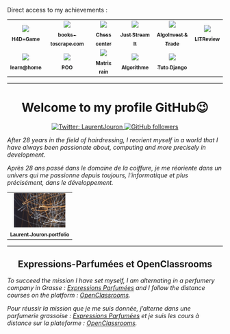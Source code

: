Direct access to my achievements :

<table>
  <tr>
    <td align="center">
      <a href=https://github.com/LaurentJouron/H4D-Game>
        <img width="120px"
          src="https://encrypted-tbn0.gstatic.com/images?q=tbn:ANd9GcQiJhnPW08iSzqpRjUDH3xhpg5607M7kzmjNQ&usqp=CAU" /><br />
        <sub><b>H4D-Game</b></sub></a><br />
      <a href=https://github.com/LaurentJouron/H4D-Game title="H4D-Game"></a> 
    </td>
    <td align="center">
      <a href=https://github.com/LaurentJouron/books-toscrape.com>
        <img width="120px"
          src="https://books.toscrape.com/media/cache/2c/da/2cdad67c44b002e7ead0cc35693c0e8b.jpg" /><br />
        <sub><b>books-toscrape.com</b></sub></a><br />
      <a href=https://github.com/LaurentJouron/books-toscrape.com title="books-toscrape.com"></a> 
    </td>
     <td align="center">
      <a href=https://github.com/LaurentJouron/chesscenter>
        <img width="140px"
          src="https://user.oc-static.com/upload/2020/09/22/16007793690358_chess%20club-01.png" /><br />
        <sub><b>Chess center</b></sub></a><br />
      <a href=https://github.com/LaurentJouron/chesscenter title="Chess center"></a> 
    </td>
     <td align="center">
      <a href=https://github.com/LaurentJouron/JustStreamIt>
        <img width="140px"
          src="https://user.oc-static.com/upload/2020/09/18/16004298163529_P5.png" /><br />
        <sub><b>Just Stream It</b></sub></a><br />
      <a href=https://github.com/LaurentJouron/JustStreamIt title="Just Stream It"></a> 
    </td>
     <td align="center">
      <a href=https://github.com/LaurentJouron/Algo-Invest-Trade>
        <img width="110px"
          src="https://user.oc-static.com/upload/2020/09/18/1600429119334_P6.png" /><br />
        <sub><b>AlgoInvest & Trade</b></sub></a><br />
      <a href=https://github.com/LaurentJouron/Algo-Invest-Trade title="AlgoInvest & Trade"></a> 
    </td>
    <td align="center">
      <a href=https://github.com/LaurentJouron/LITReview/>
        <img width="110px"
          src="https://user.oc-static.com/upload/2020/09/18/16004297044411_P7.png" /><br />
        <sub><b>LITReview</b></sub></a><br />
      <a href=https://github.com/LaurentJouron/LITReview title="LITReview"></a> 
    </td>
  </tr>
  <tr>
  <td align="center">
      <a href=https://github.com/LaurentJouron/Learn-home>
        <img width="140px"
          src="https://user.oc-static.com/upload/2020/09/08/1599557620417_Learn%40Home.png" /><br />
        <sub><b>learn@home</b></sub></a><br />
      <a href=https://github.com/LaurentJouron/Learn-home title="learn@home"></a> 
    </td>
    <td align="center">
      <a href=https://github.com/LaurentJouron/POO>
        <img width="110px"
          src="https://encrypted-tbn0.gstatic.com/images?q=tbn:ANd9GcRhIpiHGdUNAv98Sr6MfFHkG9WTPP8GQqex9g&usqp=CAU" /><br />
        <sub><b>POO</b></sub></a><br />
      <a href=https://github.com/LaurentJouron/POO title="POO"></a> 
    </td>
    <td align="center">
        <a href=https://github.com/LaurentJouron/matrix_rain>
          <img width="130px"
            src="https://encrypted-tbn0.gstatic.com/images?q=tbn:ANd9GcThgcI2Pa-mF-ik8kSH0sOMjTJPXx13EPZiDw&usqp=CAU" /><br />
          <sub><b>Matrix rain</b></sub></a><br />
      <a href=https://github.com/LaurentJouron/matrix_rain title="Matrix rain"></a> 
  </td>
     <td align="center">
        <a href=https://github.com/LaurentJouron/algorithme>
          <img width="110px"
            src="https://encrypted-tbn0.gstatic.com/images?q=tbn:ANd9GcRNP2NU7Jg9xBXdbAfik4xLTisoHaTg_Vf3LfetgBJVzk7zFHC5eQ5QmVXJPlPZtWcWUAw&usqp=CAU" /><br />
          <sub><b>Algorithme</b></sub></a><br />
      <a href=https://github.com/LaurentJouron/algorithme title="Algorithme"></a> 
  </td>
      <td align="center">
      <a href="https://github.com/LaurentJouron/TutoDjango">
        <img width="160px"
          src="https://static.djangoproject.com/img/logos/django-logo-negative.png" /><br />
        <sub><b>Tuto Django</b></sub></a><br />
      <a href="https://github.com/LaurentJouron/TutoDjango" title="Tuto Django" ></a> 
    </td>
  </tr>
</table>

__________


<h1 align="center">Welcome to my profile GitHub😉</h1>
<p align="center">
  <a href="https://twitter.com/LaurentJouron">
    <img alt="Twitter: LaurentJouron"
      src="https://img.shields.io/twitter/follow/LaurentJouron.svg?style=social" target="_blank"/>
  </a>   
  <a href="https://github.com/LaurentJouron">
    <img alt="GitHub followers" 
      src="https://img.shields.io/github/followers/LaurentJouron?style=social" />
  </a>
</p>


*After 28 years in the field of hairdressing, I reorient myself in a world that I have always been passionate about, computing and more precisely in development.*

*Après 28 ans passé dans le domaine de la coiffure, je me réoriente dans un univers qui me passionne depuis toujours, l'informatique et plus précisément, dans le développement.*

<table>
  <tr>
    <td align="center">
      <a href=https://laurentjouron.github.io/laurentjouron.com>
        <img width="120px"
          src="https://github.com/LaurentJouron/laurentjouron.com/blob/main/ressources/arriere_plan_index.jpg" /><br />
        <sub><b>Laurent Jouron portfolio</b></sub></a><br />
        <a href=https://laurentjouron.github.io/laurentjouron.com/></a>
    </td>
  </tr>
</table>

__________

<h2 align="center">Expressions-Parfumées et OpenClassrooms</h2>

*To succeed the mission I have set myself, I am alternating in a perfumery company in Grasse : <a href="https://www.epparfums.com/" target="_blank">Expressions Parfumées</a> and I follow the distance courses on the platform : <a href="https://openclassrooms.com/fr/" target="_blank">OpenClassrooms</a>.*

*Pour réussir la mission que je me suis donnée, j’alterne dans une parfumerie grassoise :  <a href="https://www.epparfums.com/" target="_blank">Expressions Parfumées</a> et je suis les cours à distance sur la plateforme : <a href="https://openclassrooms.com/fr/" target="_blank">OpenClassrooms</a>.*

